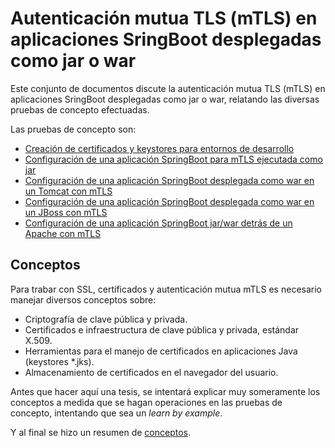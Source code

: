 # Autenticación mutua TLS (mTLS) en aplicaciones SringBoot desplegadas como jar o war

Este conjunto de documentos discute la autenticación mutua TLS (mTLS) en aplicaciones SringBoot desplegadas como jar o war,
relatando las diversas pruebas de concepto efectuadas.

Las pruebas de concepto son:

- [Creación de certificados y keystores para entornos de desarrollo](10.CA-certs.md)
- [Configuración de una aplicación SpringBoot para mTLS ejecutada como jar](20.springBootJar.md)
- [Configuración de una aplicación SpringBoot desplegada como war en un Tomcat con mTLS](todo.md)
- [Configuración de una aplicación SpringBoot desplegada como war en un JBoss con mTLS](todo.md)
- [Configuración de una aplicación SpringBoot jar/war detrás de un Apache con mTLS](todo.md)

## Conceptos

Para trabar con SSL, certificados y autenticación mutua mTLS es necesario manejar diversos conceptos sobre:

- Criptografía de clave pública y privada.
- Certificados e infraestructura de clave pública y privada, estándar X.509.
- Herramientas para el manejo de certificados en aplicaciones Java (keystores \*.jks).
- Almacenamiento de certificados en el navegador del usuario.

Antes que hacer aquí una tesis, se intentará explicar muy someramente los conceptos a medida que se hagan operaciones en las pruebas de concepto, intentando que sea un *learn by example*.

Y al final se hizo un resumen de [conceptos](90.conceptos-pki.md).



